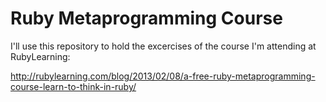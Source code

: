 # Ruby Metaprogramming Course

I'll use this repository to hold the excercises of the course I'm attending at RubyLearning:

http://rubylearning.com/blog/2013/02/08/a-free-ruby-metaprogramming-course-learn-to-think-in-ruby/
